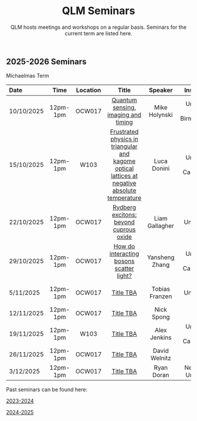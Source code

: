 ﻿---
layout: page
title: QLM Seminars
subtitle: QLM hosts meetings and workshops on a regular basis. Seminars for the current term are listed here.
---
 
## 2025-2026 Seminars

Michaelmas Term

|Date  |Time |Location  |Title   |Speaker    |Institution    |
|:---  | :----: | :----:  | :--------:      | :------:      |           --: |
|10/10/2025|12pm-1pm|OCW017|<a href="/events/seminars/abstracts/2025 Michaelmas/Michael Holynski">Quantum sensing, imaging and timing</a>|Mike Holynski |University of Birmingham |
|15/10/2025|12pm-1pm|W103|<a href="/events/seminars/abstracts/2025 Michaelmas/Luca Donini"> Frustrated physics in triangular and kagome optical lattices at negative absolute temperature </a>|Luca Donini |University of Cambridge |
|22/10/2025|12pm-1pm|OCW017|<a href="/events/seminars/abstracts/2025 Michaelmas/Liam Gallagher"> Rydberg excitons: beyond cuprous oxide </a>|Liam Gallagher |Durham University, QLM |
|29/10/2025|12pm-1pm|OCW017|<a href="/events/seminars/abstracts/2025 Michaelmas/Yansheng Zhang"> How do interacting bosons scatter light? </a>|Yansheng Zhang |University of Cambridge|
|5/11/2025|12pm-1pm|OCW017|<a href="/events/seminars/abstracts/2025 Michaelmas/Tobias Franzen"> Title TBA </a>|Tobias Franzen |Durham University, QLM|
|12/11/2025|12pm-1pm|OCW017|<a href="/events/seminars/abstracts/2025 Michaelmas/Nick Spong"> Title TBA </a>|Nick Spong |NQCC|
|19/11/2025|12pm-1pm|W103|<a href="/events/seminars/abstracts/2025 Michaelmas/Alex Jenkins"> Title TBA </a>|Alex Jenkins |University of Cambridge|
|26/11/2025|12pm-1pm|OCW017|<a href="/events/seminars/abstracts/2025 Michaelmas/David Welnitz"> Title TBA </a>|David Welnitz |Julich Institute|
|3/12/2025|12pm-1pm|OCW017|<a href="/events/seminars/abstracts/2025 Michaelmas/Ryan Doran"> Title TBA </a>|Ryan Doran |Newcastle University|


Past seminars can be found here: 

<a href="/events/seminars_past_2324"> 2023-2024 </a>

<a href="/events/seminars_past_2425"> 2024-2025 </a>


